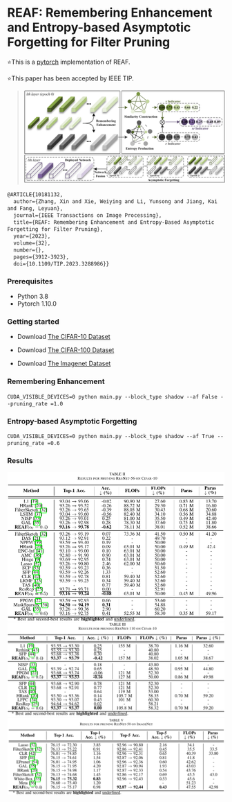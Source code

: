 
# **REAF: Remembering Enhancement and Entropy-based Asymptotic Forgetting for Filter Pruning**
⭐This is a [pytorch](http://pytorch.org/) implementation of REAF.

⭐This paper has been accepted by IEEE TIP.
> ![引用内容](https://github.com/zhangxin-xd/REAF/blob/main/figs/framework.png)
```
@ARTICLE{10181132,
  author={Zhang, Xin and Xie, Weiying and Li, Yunsong and Jiang, Kai and Fang, Leyuan},
  journal={IEEE Transactions on Image Processing}, 
  title={REAF: Remembering Enhancement and Entropy-Based Asymptotic Forgetting for Filter Pruning}, 
  year={2023},
  volume={32},
  number={},
  pages={3912-3923},
  doi={10.1109/TIP.2023.3288986}}
```

### Prerequisites
- Python 3.8
- Pytorch 1.10.0

### Getting started

- Download [The CIFAR-10 Dataset]( http://www.cs.toronto.edu/~kriz/cifar-10-python.tar.gz)

- Download [The CIFAR-100 Dataset]( http://www.cs.toronto.edu/~kriz/cifar-100-python.tar.gz)

- Download [The Imagenet Dataset](https://image-net.org/)

### Remembering Enhancement
```
CUDA_VISIBLE_DEVICES=0 python main.py --block_type shadow --af False --pruning_rate =1.0
```

### Entropy-based Asymptotic Forgetting
```
CUDA_VISIBLE_DEVICES=0 python main.py --block_type shadow --af True --pruning_rate =0.6
```
### Results
![输入图片描述](https://github.com/zhangxin-xd/REAF/blob/main/figs/result1.png)![输入图片描述](https://github.com/zhangxin-xd/REAF/blob/main/figs/result2.png)![输入图片描述](https://github.com/zhangxin-xd/REAF/blob/main/figs/result3.png)
